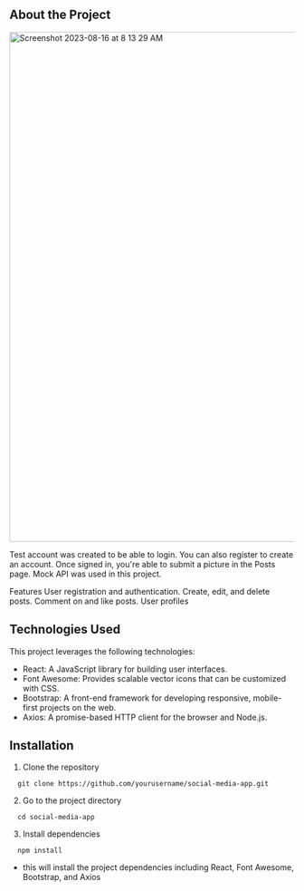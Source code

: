 ## About the Project

<img width="900" alt="Screenshot 2023-08-16 at 8 13 29 AM" src="https://github.com/arturo201/SocialMediaConcept/assets/41337829/541b57c8-f9bd-4a9b-a238-5f0330c16376">

<p>Test account was created to be able to login. You can also register to create an account. Once signed in, you're able to submit a picture in the Posts page. Mock API was used in this project.

Features
User registration and authentication.
Create, edit, and delete posts.
Comment on and like posts.
User profiles

</p>

## Technologies Used
<p>This project leverages the following technologies:</p>

<ul>
<li>React: A JavaScript library for building user interfaces.</li>
<li>Font Awesome: Provides scalable vector icons that can be customized with CSS.</li>
<li>Bootstrap: A front-end framework for developing responsive, mobile-first projects on the web.</li>
<li>Axios: A promise-based HTTP client for the browser and Node.js.</li>
</ul>

## Installation

1. Clone the repository
```
  git clone https://github.com/yourusername/social-media-app.git
```
2. Go to the project directory
```
  cd social-media-app
```
3. Install dependencies
```
  npm install
```
  - this will install the project dependencies including React, Font Awesome, Bootstrap, and Axios











